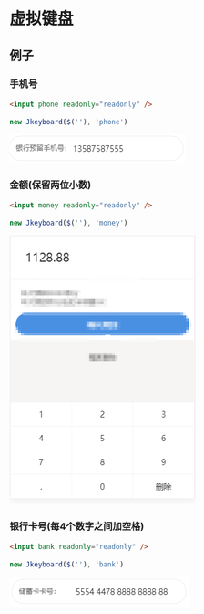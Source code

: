 # 虚拟键盘

## 例子
### 手机号
```html
<input phone readonly="readonly" />
```

```javascript
new Jkeyboard($(''), 'phone')
```

![手机号例子](./images/phone.png)

### 金额(保留两位小数)
```html
<input money readonly="readonly" />
```

```javascript
new Jkeyboard($(''), 'money')
```

![金额例子](./images/money.png)


### 银行卡号(每4个数字之间加空格)
```html
<input bank readonly="readonly" />
```

```javascript
new Jkeyboard($(''), 'bank')
```

![银行卡号例子](./images/bank.png)